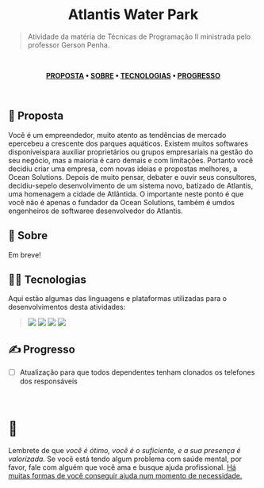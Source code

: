 <div align='center'>
  
# Atlantis Water Park
</div>

> Atividade da matéria de Técnicas de Programação II ministrada pelo professor Gerson Penha.

</br>

<div align="center">

**[PROPOSTA](https://github.com/chroline/well_app#-project-philosophy) • 
[SOBRE](https://github.com/chroline/well_app#-wiki) • 
[TECNOLOGIAS](https://github.com/chroline/well_app#-tech-stack) • 
[PROGRESSO](https://github.com/chroline/well_app#%EF%B8%8F-contributing)**

</div>

<br />

## 🧐 Proposta

Você é um empreendedor, muito atento as tendências de mercado epercebeu a crescente dos parques aquáticos. Existem muitos softwares disponíveispara auxiliar proprietários ou grupos empresariais na gestão do seu negócio, mas a maioria é caro demais e com limitações. Portanto você decidiu criar uma empresa, com novas ideias e propostas melhores, a Ocean Solutions. Depois de muito pensar, debater e ouvir seus consultores, decidiu-sepelo desenvolvimento de um sistema novo, batizado de Atlantis, uma homenagem a cidade de Atlântida. O importante neste ponto é que você não é apenas o fundador da Ocean Solutions, também é umdos engenheiros de softwaree desenvolvedor do Atlantis.

## 📒 Sobre

Em breve! 

## 👨‍💻 Tecnologias

Aqui estão algumas das linguagens e plataformas utilizadas para o desenvolvimentos desta atividades:

> <img src='https://img.shields.io/badge/TYPESCRIPT-blue?style=for-the-badge'> 
> <img src='https://img.shields.io/badge/NODE%20JS-green?style=for-the-badge'> 
> <img src='https://img.shields.io/badge/VISUAL%20STUDIO%20CODE-purple?style=for-the-badge'> 
> <img src='https://img.shields.io/badge/INSOMNIA-pink?style=for-the-badge'> 

## ✍️ Progresso

- [ ] Atualização para que todos dependentes tenham clonados os telefones dos responsáveis

<br />

# 💛

Lembrete de que *você é ótimo, você é o suficiente, e a sua presença é valorizada.* Se você está tendo algum problema com saúde mental, por favor, fale com alguém que você ama e busque ajuda profissional. [Há muitas formas de você conseguir ajuda num momento de necessidade.](https://www.cvv.org.br/)
